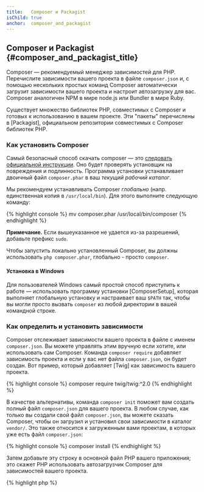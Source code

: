 ```yaml
---
title:   Composer и Packagist
isChild: true
anchor:  composer_and_packagist
---
```


## Composer и Packagist {#composer_and_packagist_title}

Composer — рекомендуемый менеджер зависимостей для PHP. Перечислите зависимости вашего проекта в файле `composer.json` и,
с помощью нескольких простых команд Composer автоматически загрузит зависимости вашего проекта и настроит автозагрузку для
вас. Composer аналогичен NPM в мире node.js или Bundler в мире Ruby.

Существует множество библиотек PHP, совместимых с Composer и готовых к использованию в вашем проекте. Эти
"пакеты" перечислены в [Packagist], официальном репозитории совместимых с Composer библиотек PHP.

### Как установить Composer

Самый безопасный способ скачать composer — это [следовать официальной инструкции](https://getcomposer.org/download/).
Оно будет проверять установщик на повреждения и подлинность.
Программа установки устанавливает двоичный файл `composer.phar` в ваш _текущий рабочий каталог_.

Мы рекомендуем устанавливать Composer _глобально_ (напр. единственная копия в `/usr/local/bin`). Для этого выполните следующую команду:

{% highlight console %}
mv composer.phar /usr/local/bin/composer
{% endhighlight %}

**Примечание.** Если вышеуказанное не удается из-за разрешений, добавьте префикс `sudo`.

Чтобы запустить локально установленный Composer, вы должны использовать `php composer.phar`, глобально - просто `composer`.

#### Установка в Windows

Для пользователей Windows самый простой способ приступить к работе — использовать программу установки [ComposerSetup], которая
выполняет глобальную установку и настраивает ваш `$PATH` так, чтобы вы могли просто вызвать `composer` из любой
директории в вашей командной строке.

### Как определить и установить зависимости

Composer отслеживает зависимости вашего проекта в файле с именем `composer.json`. Вы можете управлять этим
вручную если хотите, или использовать сам Composer. Команда `composer require` добавляет зависимость проекта
и если у вас нет файла `composer.json`, он будет создан. Вот пример, который добавляет [Twig]
как зависимость вашего проекта.

{% highlight console %}
composer require twig/twig:^2.0
{% endhighlight %}

В качестве альтернативы, команда `composer init` поможет вам создать полный файл `composer.json`
для вашего проекта. В любом случае, как только вы создали свой файл `composer.json`, вы можете сказать Composer, чтобы
он загрузил и установил свои зависимости в каталог `vendor/`. Это также относится к загруженным вами проектам,
в которых уже есть файл `composer.json`:

{% highlight console %}
composer install
{% endhighlight %}

Затем добавьте эту строку в основной файл PHP вашего приложения; это скажет PHP использовать автозагрузчик
Composer для зависимостей вашего проекта.

{% highlight php %}
<?php
require 'vendor/autoload.php';
{% endhighlight %}

Теперь вы можете использовать зависимости вашего проекта, и они будут автоматически загружаться по запросу.

### Обновление ваших зависимостей

Composer создает файл с именем `composer.lock`, в котором хранится точная версия каждого пакета,
загруженного при первом запуске `composer install`. Если вы делитесь своим проектом с другими, убедитесь,
что файл `composer.lock` включен, чтобы при запуске `composer install` они получили те же версии, что и вы.
Чтобы обновить свои зависимости, запустите `composer update`. Не используйте `composer update` при развертывании,
а только `composer install`, иначе вы можете получить разные версии пакетов в рабочей среде.

Это наиболее полезно, когда вы гибко определяете требования к версии. Например, требование к версии `~1.8` означает
"все, что новее `1.8.0`, но меньше `2.0.x-dev`". Вы также можете использовать подстановочный знак `*`, как в `1.8.*`.
Теперь команда Composer `composer update` обновит все ваши зависимости до самой новой версии, которая соответствует
ограничениям, которые вы определили.

### Уведомления об обновлении

Чтобы получать уведомления о новых выпусках версий, вы можете подписаться на [libraries.io], веб-службу,
которая может отслеживать зависимости и отправлять вам оповещения об обновлениях.

### Проверка ваших зависимостей на предмет проблем с безопасностью

[Local PHP Security Checker] — это инструмент командной строки, который проверит ваш файл `composer.lock`
и сообщит, нужно ли вам обновить какие-либо из ваших зависимостей.

### Обработка глобальных зависимостей с помощью Composer

Composer также может обрабатывать глобальные зависимости и их двоичные файлы. Использование простое - все, что вам нужно
сделать, это добавить к вашей команде префикс «global». Например, если вы хотите установить PHPUnit и сделать его доступным
по всему миру, вы должны выполнить следующую команду:

{% highlight console %}
composer global require phpunit/phpunit
{% endhighlight %}

Это создаст папку `~/.composer`, в которой находятся ваши глобальные зависимости. Чтобы бинарные файлы установленных
пакетов были доступны везде, вы должны добавить папку `~/.composer/vendor/bin` в свою переменную `$PATH`.

* [Узнать больше о Composer]

[Packagist]: https://packagist.org/
[Twig]: https://twig.symfony.com/
[libraries.io]: https://libraries.io/
[Local PHP Security Checker]: https://github.com/fabpot/local-php-security-checker
[Learn about Composer]: https://getcomposer.org/doc/00-intro.md
[ComposerSetup]: https://getcomposer.org/Composer-Setup.exe
